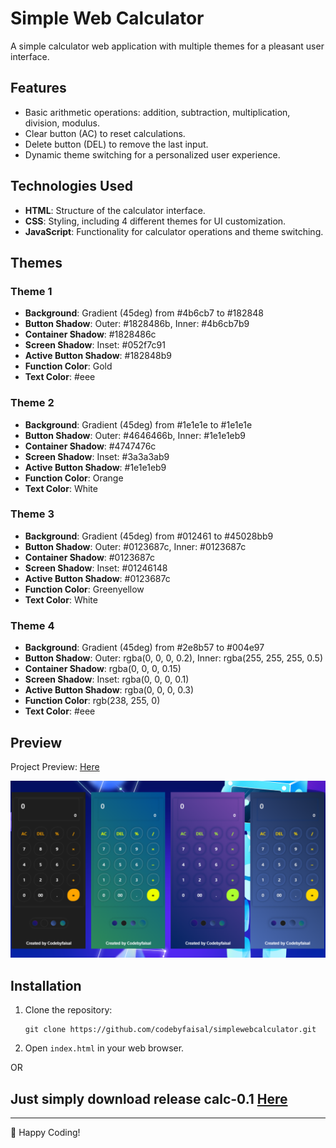 # Simple Web Calculator

A simple calculator web application with multiple themes for a pleasant user interface.

## Features

- Basic arithmetic operations: addition, subtraction, multiplication, division, modulus.
- Clear button (AC) to reset calculations.
- Delete button (DEL) to remove the last input.
- Dynamic theme switching for a personalized user experience.

## Technologies Used

- **HTML**: Structure of the calculator interface.
- **CSS**: Styling, including 4 different themes for UI customization.
- **JavaScript**: Functionality for calculator operations and theme switching.

## Themes
### Theme 1
- **Background**: Gradient (45deg) from #4b6cb7 to #182848
- **Button Shadow**: Outer: #1828486b, Inner: #4b6cb7b9
- **Container Shadow**: #1828486c
- **Screen Shadow**: Inset: #052f7c91
- **Active Button Shadow**: #182848b9
- **Function Color**: Gold
- **Text Color**: #eee

### Theme 2
- **Background**: Gradient (45deg) from #1e1e1e to #1e1e1e
- **Button Shadow**: Outer: #4646466b, Inner: #1e1e1eb9
- **Container Shadow**: #4747476c
- **Screen Shadow**: Inset: #3a3a3ab9
- **Active Button Shadow**: #1e1e1eb9
- **Function Color**: Orange
- **Text Color**: White

### Theme 3
- **Background**: Gradient (45deg) from #012461 to #45028bb9
- **Button Shadow**: Outer: #0123687c, Inner: #0123687c
- **Container Shadow**: #0123687c
- **Screen Shadow**: Inset: #01246148
- **Active Button Shadow**: #0123687c
- **Function Color**: Greenyellow
- **Text Color**: White

### Theme 4
- **Background**: Gradient (45deg) from #2e8b57 to #004e97
- **Button Shadow**: Outer: rgba(0, 0, 0, 0.2), Inner: rgba(255, 255, 255, 0.5)
- **Container Shadow**: rgba(0, 0, 0, 0.15)
- **Screen Shadow**: Inset: rgba(0, 0, 0, 0.1)
- **Active Button Shadow**: rgba(0, 0, 0, 0.3)
- **Function Color**: rgb(238, 255, 0)
- **Text Color**: #eee

## Preview
Project Preview: [Here](https://codebyfaisal.github.io/simplewebcalculator/)

![Sunrise Café Screenshot](preview.png)

## Installation

1. Clone the repository:
   ```
   git clone https://github.com/codebyfaisal/simplewebcalculator.git
   ```
2. Open `index.html` in your web browser.

OR 

Just simply download release calc-0.1 [Here](https://github.com/codebyfaisal/simplewebcalculator/releases/tag/javascript)
 -----
 -----

🚀 Happy Coding!

